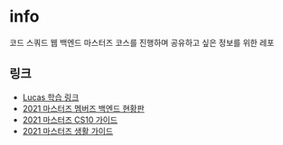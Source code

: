 # info

코드 스쿼드 웹 백엔드 마스터즈 코스를 진행하며 공유하고 싶은 정보를 위한 레포

## 링크

- [Lucas 학습 링크](https://lucas.codesquad.kr/)
- [2021 마스터즈 멤버즈 백엔드 현황판](https://docs.google.com/spreadsheets/d/1bV4nfmXJZX2wn8gZaeHanjxcqV2ipaqp01sLvixse94/edit#gid=0)
- [2021 마스터즈 CS10 가이드](https://docs.google.com/presentation/d/1qMxZjLbN_XA9vbKP4ANPDb71nq6cUU63-ikNXi_o2OY/edit)
- [2021 마스터즈 생활 가이드](https://docs.google.com/presentation/d/10aL6500Fm9mCE5uxUIp3kKk3KvSNQyFT0m_IZtpYWEA/edit)
